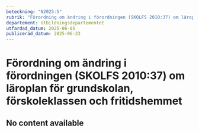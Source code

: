 ```yaml
---
beteckning: "N2025:5"
rubrik: "Förordning om ändring i förordningen (SKOLFS 2010:37) om läroplan för grundskolan, förskoleklassen och fritidshemmet"
departement: Utbildningsdepartementet
utfardad_datum: 2025-06-05
publicerad_datum: 2025-06-23
---
```


# Förordning om ändring i förordningen (SKOLFS 2010:37) om läroplan för grundskolan, förskoleklassen och fritidshemmet

## No content available